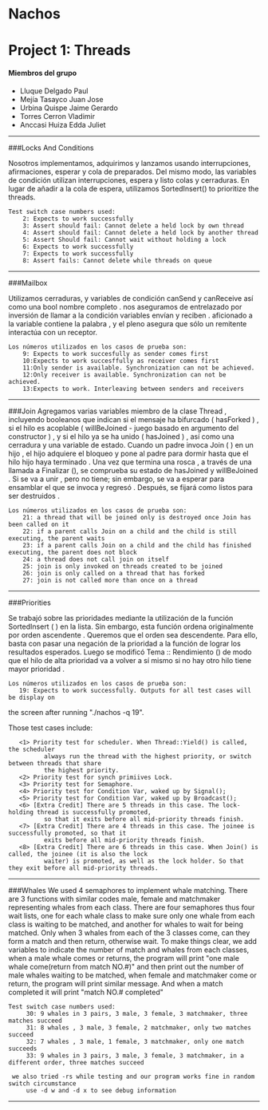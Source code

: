 # Nachos


# Project 1: Threads

#### Miembros del grupo
- Lluque Delgado Paul
- Mejía Tasayco Juan Jose
- Urbina Quispe Jaime Gerardo
- Torres Cerron Vladimir
- Anccasi Huiza Edda Juliet

---------------------------------------------------------------------------------

###Locks And Conditions

Nosotros implementamos, adquirimos y lanzamos usando interrupciones, 
afirmaciones, esperar y cola de preparados. Del mismo modo, las variables 
de condición utilizan interrupciones, espera y listo colas y cerraduras. 
En lugar de añadir a la cola de espera, utilizamos SortedInsert() to prioritize 
the threads.

    Test switch case numbers used:
        2: Expects to work successfully
        3: Assert should fail: Cannot delete a held lock by own thread
        4: Assert should fail: Cannot delete a held lock by another thread
        5: Assert Should fail: Cannot wait without holding a lock
        6: Expects to work successfully
        7: Expects to work successfully
        8: Assert fails: Cannot delete while threads on queue
---------------

###Mailbox

Utilizamos cerraduras, y variables de condición canSend y canReceive así como una
bool nombre completo . nos aseguramos de entrelazado por inversión de llamar a la condición
variables envían y reciben . aficionado a la variable contiene la palabra , y el pleno
asegura que sólo un remitente interactúa con un receptor.


    Los números utilizados en los casos de prueba son:
        9: Expects to work succesfully as sender comes first
        10:Expects to work succesffully as receiver comes first
        11:Only sender is available. Synchronization can not be achieved.
        12:Only receiver is available. Synchronization can not be achieved.
        13:Expects to work. Interleaving between senders and receivers
---------------

###Join
Agregamos varias variables miembro de la clase Thread , incluyendo booleanos
que indican si el mensaje ha bifurcado ( hasForked ) , si el hilo es
acoplable ( willBeJoined - juego basado en argumento del constructor ) , y si el hilo
ya se ha unido ( hasJoined ) , así como una cerradura y una variable de estado.
Cuando un padre invoca Join ( ) en un hijo , el hijo adquiere el bloqueo y pone al
padre para dormir hasta que el hilo hijo haya terminado .
Una vez que termina una rosca , a través de una llamada a Finalizar (), se comprueba su estado de hasJoined y willBeJoined .
Si se va a unir , pero no tiene; sin embargo, se va a esperar para ensamblar el que se invoca y regresó .
Después, se fijará como listos para ser destruidos .

    Los números utilizados en los casos de prueba son:
        21: a thread that will be joined only is destroyed once Join has been called on it
        22: if a parent calls Join on a child and the child is still executing, the parent waits
        23: if a parent calls Join on a child and the child has finished executing, the parent does not block
        24: a thread does not call join on itself 
        25: join is only invoked on threads created to be joined
        26: join is only called on a thread that has forked
        27: join is not called more than once on a thread
----------

###Priorities

Se trabajó sobre las prioridades mediante la utilización de la función SortedInsert ( ) en la lista. 
Sin embargo, esta función ordena originalmente por orden ascendente . Queremos que el orden sea descendente.
Para ello, basta con pasar una negación de la prioridad a la función de lograr los resultados esperados. 
Luego se modificó Tema :: Rendimiento () de modo que el hilo de alta prioridad va a volver a sí mismo
si no hay otro hilo tiene mayor prioridad .

    Los números utilizados en los casos de prueba son:
       19: Expects to work successfully. Outputs for all test cases will be display on 
the screen after running "./nachos -q 19".

Those test cases include:

       <1> Priority test for scheduler. When Thread::Yield() is called, the scheduler 
              always run the thread with the highest priority, or switch between threads that share 
              the highest priority.
       <2> Priority test for synch primiives Lock.
       <3> Priority test for Semaphore.
       <4> Priority test for Condition Var, waked up by Signal();
       <5> Priority test for Condition Var, waked up by Broadcast();
       <6> [Extra Credit] There are 5 threads in this case. The lock-holding thread is successfully promoted, 
              so that it exits before all mid-priority threads finish. 
       <7> [Extra Credit] There are 4 threads in this case. The joinee is successfully promoted, so that it 
              exits before all mid-priority threads finish.
       <8> [Extra Credit] There are 6 threads in this case. When Join() is called, the joinee (it is also the lock 
              waiter) is promoted, as well as the lock holder. So that they exit before all mid-priority threads.

------------

###Whales
We used 4 semaphores to implement whale matching. There are 3 functions with similar codes male, female and matchmaker representing whales from each class. There are four semaphores thus four wait lists, one for each whale class to make sure only one whale from each class is waiting to be matched, and another for whales to wait for being matched. Only when 3 whales from each of the 3 classes come, can they form a match and then return, otherwise wait. To make things clear, we add variables to indicate the number of match and whales from each classes, when a male whale comes or returns, the program will print "one male whale come(return from match NO.#)" and then print out the number of male whales waiting to be matched, when female and matchmaker come or return, the program will print similar message. And when a match 
completed it will print "match NO.# completed"

    Test switch case numbers used:
         30: 9 whales in 3 pairs, 3 male, 3 female, 3 matchmaker, three matches succeed
         31: 8 whales , 3 male, 3 female, 2 matchmaker, only two matches succeed
         32: 7 whales , 3 male, 1 female, 3 matchmaker, only one match succeeds
         33: 9 whales in 3 pairs, 3 male, 3 female, 3 matchmaker, in a different order, three matches succeed
         
	 we also tried -rs while testing and our program works fine in random switch circumstance
         use -d w and -d x to see debug information

-------------------
